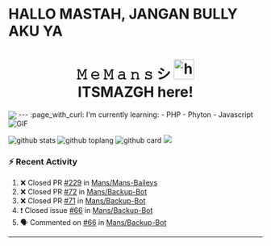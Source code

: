 # HALLO MASTAH, JANGAN BULLY AKU YA

<h1 align="center">𝙼 𝚎 𝙼 𝚊 𝚗 𝚜 シ︎ <img src="https://user-images.githubusercontent.com/1303154/88677602-1635ba80-d120-11ea-84d8-d263ba5fc3c0.gif" width="40px" alt="hi"><br>ITSMAZGH here!</h1>
<img align="center" height="auto" src="https://i.ibb.co/qn9wdKk/252dfa1ec7fb.jpg=4"/>
---
:page_with_curl: I'm currently learning:
- PHP
- Phyton
- Javascript

<img align="center" fit="fill" alt="GIF" src="https://media.giphy.com/media/836HiJc7pgzy8iNXCn/giphy.gif" />


![github stats](https://github-readme-stats.vercel.app/api?username=ITSMAZGH&show_icons=true&theme=radical)
![github toplang](https://github-readme-stats.vercel.app/api/top-langs/?username=ITSMAZGH&layout=compact&theme=nightowl)
![github card](https://github-readme-stats.vercel.app/api/pin/?username=ITSMAZGH&repo=Backup-Bot&theme=dark)
![](https://github-profile-trophy.vercel.app/?username=ITSMAZGH&row=2&column=3)

### :zap: Recent Activity

<!--START_SECTION:activity-->
1. ❌ Closed PR [#229](https://github.com/ITSMAZGH/Backup-Bot/pull/229) in [Mans/Mans-Baileys](https://github.com/ITSMAZGH/Backup-Bot)
2. ❌ Closed PR [#72](https://github.com/ITSMAZGH/Backup-Bot/pull/72) in [Mans/Backup-Bot](https://github.com/ITSMAZGH/Backup-Bot)
3. ❌ Closed PR [#71](https://github.com/ITSMAZGH/Backup-Bot/pull/71) in [Mans/Backup-Bot](https://github.com/ITSMAZGH/Backup-Bot)
4. ❗️ Closed issue [#66](https://github.com/ITSMAZGH/Backup-Bot/issues/66) in [Mans/Backup-Bot](https://github.com/ITSMAZGH/Backup-Bot)
5. 🗣 Commented on [#66](https://github.com/ITSMAZGH/Backup-Bot/issues/66) in [Mans/Backup-Bot](https://github.com/ITSMAZGH/Backup-Bot)
<!--END_SECTION:activity-->

---

<!--START_SECTION:waka-->

<!--END_SECTION:waka-->
